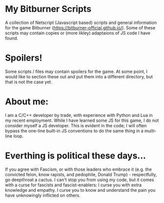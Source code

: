 # My Bitburner Scripts
A collection of Netscript (Javascript based) scripts and general information for the game Bitburner (https://bitburner-official.github.io/). 
Some of these scripts may contain copies or (more likley) adaptaions of JS code I have found. 

# Spoilers!
Some scripts / files may contain spoilers for the game. At some point, I would like to section these out and put them into a different directory, but that is not the case yet. 

# About me:
I am a C/C++ developer by trade, with experience with Python and Lua in my recent employment. While I have learned some JS for this game, I do not consider myself a JS developer. This is evident in the code; I will often bypass the one-line built-in JS conventions to do the same thing in a multi-line loop. 

# Everthing is political these days... 
If you agree with Fascism, or with those leaders who embrace it (e.g. the convicted felon, know rapists, and pedophile, Donald Trump) - respectfully, go deepthroat a cactus. I can't stop you from using my code, but it comes with a curse for fascists and fascist-enablers: I curse you with extra knowledge and empathy. I curse you to know and understand the pain you have unknowingly inflicted on others. 
